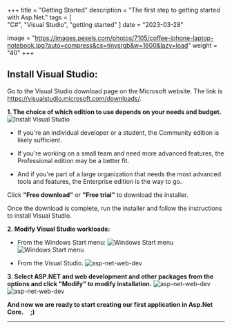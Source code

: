 +++
title = "Getting Started"
description = "The first step to getting started with Asp.Net."
tags = [  
    "C#",
    "Visual Studio",
    "getting started"
]
date = "2023-03-28"

image = "https://images.pexels.com/photos/7105/coffee-iphone-laptop-notebook.jpg?auto=compress&cs=tinysrgb&w=1600&lazy=load"
weight = "40"
+++

## Install Visual Studio:

Go to the Visual Studio download page on the Microsoft website. The link is https://visualstudio.microsoft.com/downloads/.

**1. The choice of which edition to use depends on your needs and budget.**
![Install Visual Studio](/IncubatorBlog.io/images/getting_started/install_visual_studio.png)

- If you're an individual developer or a student, the Community edition is likely sufficient. 

- If you're working on a small team and need more advanced features, the Professional edition may be a better fit. 

- And if you're part of a large organization that needs the most advanced tools and features, the Enterprise edition is the way to go.

Click **"Free download"** or **"Free trial"** to download the installer. 


Once the download is complete, run the installer and follow the instructions to install Visual Studio.

**2. Modify Visual Studio workloads:**
- From the Windows Start menu:
![Windows Start menu](/IncubatorBlog.io/images/getting_started/windows_start_menu.png)
![Windows Start menu](/IncubatorBlog.io/images/getting_started/modify.png)

- From the Visual Studio.
![asp-net-web-dev](/IncubatorBlog.io/images/getting_started/get_tools_and_features.png)

**3. Select ASP.NET and web development and other packages from the options and click "Modify" to modify installation.**
![asp-net-web-dev](/IncubatorBlog.io/images/getting_started/select1.png)
![asp-net-web-dev](/IncubatorBlog.io/images/getting_started/select2.png)

**And now we are ready to start creating our first application in Asp.Net Core. &nbsp; &nbsp; ;)**

---